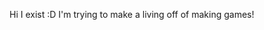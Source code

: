 Hi I exist :D
I'm trying to make a living off of making games!
<!---
ItsTwong3/ItsTwong3 is a ✨ special ✨ repository because its `README.md` (this file) appears on your GitHub profile.
You can click the Preview link to take a look at your changes.
--->
